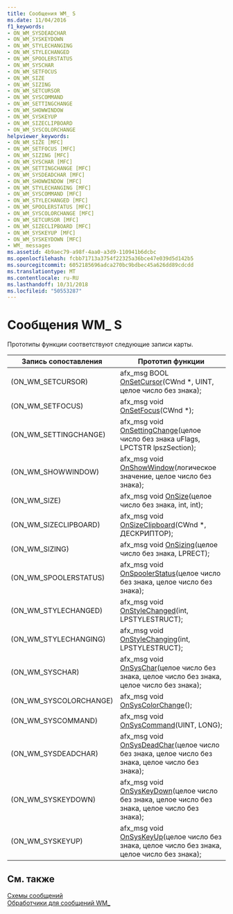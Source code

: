 ```yaml
---
title: Сообщения WM_ S
ms.date: 11/04/2016
f1_keywords:
- ON_WM_SYSDEADCHAR
- ON_WM_SYSKEYDOWN
- ON_WM_STYLECHANGING
- ON_WM_STYLECHANGED
- ON_WM_SPOOLERSTATUS
- ON_WM_SYSCHAR
- ON_WM_SETFOCUS
- ON_WM_SIZE
- ON_WM_SIZING
- ON_WM_SETCURSOR
- ON_WM_SYSCOMMAND
- ON_WM_SETTINGCHANGE
- ON_WM_SHOWWINDOW
- ON_WM_SYSKEYUP
- ON_WM_SIZECLIPBOARD
- ON_WM_SYSCOLORCHANGE
helpviewer_keywords:
- ON_WM_SIZE [MFC]
- ON_WM_SETFOCUS [MFC]
- ON_WM_SIZING [MFC]
- ON_WM_SYSCHAR [MFC]
- ON_WM_SETTINGCHANGE [MFC]
- ON_WM_SYSDEADCHAR [MFC]
- ON_WM_SHOWWINDOW [MFC]
- ON_WM_STYLECHANGING [MFC]
- ON_WM_SYSCOMMAND [MFC]
- ON_WM_STYLECHANGED [MFC]
- ON_WM_SPOOLERSTATUS [MFC]
- ON_WM_SYSCOLORCHANGE [MFC]
- ON_WM_SETCURSOR [MFC]
- ON_WM_SIZECLIPBOARD [MFC]
- ON_WM_SYSKEYUP [MFC]
- ON_WM_SYSKEYDOWN [MFC]
- WM_ messages
ms.assetid: 4b9aec79-a98f-4aa0-a3d9-110941b6dcbc
ms.openlocfilehash: fcbb71713a3754f22325a36bce47e039d5d142b5
ms.sourcegitcommit: 6052185696adca270bc9bdbec45a626dd89cdcdd
ms.translationtype: MT
ms.contentlocale: ru-RU
ms.lasthandoff: 10/31/2018
ms.locfileid: "50553287"
---
```

# <a name="wm-messages-s"></a>Сообщения WM_ S

Прототипы функции соответствуют следующие записи карты.

|Запись сопоставления|Прототип функции|
|---------------|------------------------|
|(ON_WM_SETCURSOR)|afx_msg BOOL [OnSetCursor](../../mfc/reference/cwnd-class.md#onsetcursor)(CWnd *, UINT, целое число без знака);|
|(ON_WM_SETFOCUS)|afx_msg void [OnSetFocus](../../mfc/reference/cwnd-class.md#onsetfocus)(CWnd *);|
|(ON_WM_SETTINGCHANGE)|afx_msg void [OnSettingChange](../../mfc/reference/cwnd-class.md#onsettingchange)(целое число без знака uFlags, LPCTSTR lpszSection);|
|(ON_WM_SHOWWINDOW)|afx_msg void [OnShowWindow](../../mfc/reference/cwnd-class.md#onshowwindow)(логическое значение, целое число без знака);|
|(ON_WM_SIZE)|afx_msg void [OnSize](../../mfc/reference/cwnd-class.md#onsize)(целое число без знака, int, int);|
|(ON_WM_SIZECLIPBOARD)|afx_msg void [OnSizeClipboard](../../mfc/reference/cwnd-class.md#onsizeclipboard)(CWnd *, ДЕСКРИПТОР);|
|(ON_WM_SIZING)|afx_msg void [OnSizing](../../mfc/reference/cwnd-class.md#onsizing)(целое число без знака, LPRECT);|
|(ON_WM_SPOOLERSTATUS)|afx_msg void [OnSpoolerStatus](../../mfc/reference/cwnd-class.md#onspoolerstatus)(целое число без знака, целое число без знака);|
|(ON_WM_STYLECHANGED)|afx_msg void [OnStyleChanged](../../mfc/reference/cwnd-class.md#onstylechanged)(int, LPSTYLESTRUCT);|
|(ON_WM_STYLECHANGING)|afx_msg void [OnStyleChanging](../../mfc/reference/cwnd-class.md#onstylechanging)(int, LPSTYLESTRUCT);|
|(ON_WM_SYSCHAR)|afx_msg void [OnSysChar](../../mfc/reference/cwnd-class.md#onsyschar)(целое число без знака, целое число без знака, целое число без знака);|
|(ON_WM_SYSCOLORCHANGE)|afx_msg void [OnSysColorChange](../../mfc/reference/cwnd-class.md#onsyscolorchange)();|
|(ON_WM_SYSCOMMAND)|afx_msg void [OnSysCommand](../../mfc/reference/cwnd-class.md#onsyscommand)(UINT, LONG);|
|(ON_WM_SYSDEADCHAR)|afx_msg void [OnSysDeadChar](../../mfc/reference/cwnd-class.md#onsysdeadchar)(целое число без знака, целое число без знака, целое число без знака);|
|(ON_WM_SYSKEYDOWN)|afx_msg void [OnSysKeyDown](../../mfc/reference/cwnd-class.md#onsyskeydown)(целое число без знака, целое число без знака, целое число без знака);|
|(ON_WM_SYSKEYUP)|afx_msg void [OnSysKeyUp](../../mfc/reference/cwnd-class.md#onsyskeyup)(целое число без знака, целое число без знака, целое число без знака);|

## <a name="see-also"></a>См. также

[Схемы сообщений](../../mfc/reference/message-maps-mfc.md)<br/>
[Обработчики для сообщений WM_](../../mfc/reference/handlers-for-wm-messages.md)

